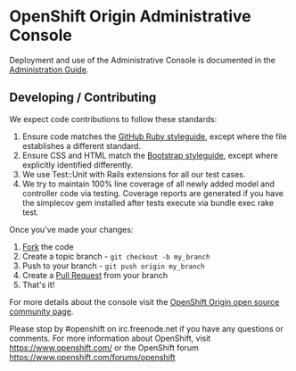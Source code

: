 # OpenShift Origin Administrative Console
Deployment and use of the Administrative Console is documented in the [Administration Guide](http://openshift.github.io/documentation/oo_administration_guide.html#admin-console).

## Developing / Contributing
We expect code contributions to follow these standards:

1. Ensure code matches the [GitHub Ruby styleguide](https://github.com/styleguide/ruby), except where the file establishes a different standard.
2. Ensure CSS and HTML match the [Bootstrap styleguide](http://mdo.github.com/code-guide/), except where explicitly identified differently.
3. We use Test::Unit with Rails extensions for all our test cases.
4. We try to maintain 100% line coverage of all newly added model and
   controller code via testing.  Coverage reports are generated if
   you have the simplecov gem installed after tests execute via 
   bundle exec rake test.

Once you've made your changes:

1. [Fork](http://help.github.com/forking/) the code
2. Create a topic branch - `git checkout -b my_branch`
3. Push to your branch - `git push origin my_branch`
4. Create a [Pull Request](http://help.github.com/pull-requests/) from your branch
5. That's it!

For more details about the console visit the [OpenShift Origin open source
community page](https://www.openshift.com/open-source).

Please stop by #openshift on irc.freenode.net if you have any questions or
comments.  For more information about OpenShift, visit https://www.openshift.com/
or the OpenShift forum https://www.openshift.com/forums/openshift